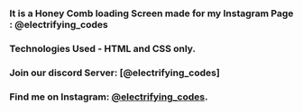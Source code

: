 ### It is a Honey Comb loading Screen made for my Instagram Page : @electrifying_codes

### Technologies Used - HTML and CSS only.

### Join our discord Server: [@electrifying_codes]
### Find me on Instagram: [@electrifying_codes][Instagram].

[instagram]: https://www.instagram.com/electrifying_codes